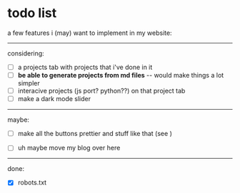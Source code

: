 # todo list

a few features i (may) want to implement in my website:

---

considering:
- [ ] a projects tab with projects that i've done in it    
- [ ] **be able to generate projects from md files** -- would make things a lot simpler    
- [ ] interacive projects (js port? python??) on that project tab   
- [ ] make a dark mode slider

---

maybe:
- [ ] make all the buttons prettier and stuff like that (see <link rel="icon" type="image/png" href="/favicon.png"/>)   
- [ ] uh maybe move my blog over here   


---

done:
- [x] robots.txt   
